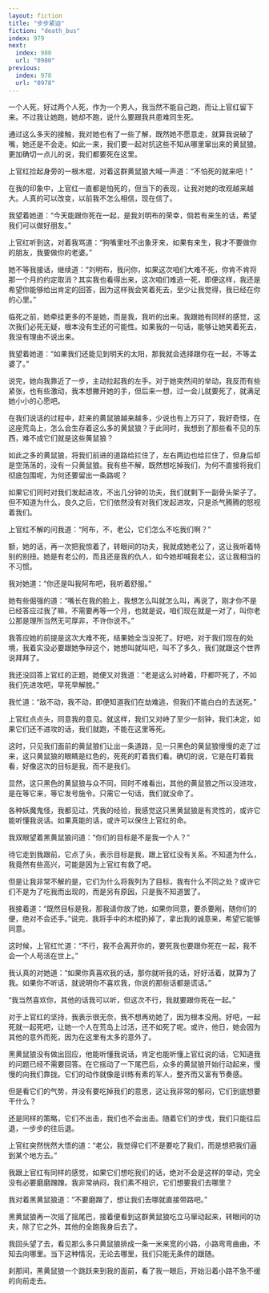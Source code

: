 ```yaml
---
layout: fiction
title: "步步紧迫"
fiction: "death_bus"
index: 979
next:
  index: 980
  url: "0980"
previous:
  index: 978
  url: "0978"
---
```

一个人死，好过两个人死，作为一个男人，我当然不能自己跑，而让上官红留下来。不过我让她跑，她却不跑，说什么要跟我共患难同生死。

通过这么多天的接触，我对她也有了一些了解，既然她不愿意走，就算我说破了嘴，她还是不会走。如此一来，我们要一起对抗这些不知从哪里窜出来的黄鼠狼。更加确切一点儿的说，我们都要死在这里。

上官红捡起身旁的一根木棍，对着这群黄鼠狼大喊一声道：“不怕死的就来吧！”

在我的印象中，上官红一直都是怕死的，但当下的表现，让我对她的改观越来越大。人真的可以改变，以前我不怎么相信，现在信了。

我望着她道：“今天能跟你死在一起，是我刘明布的荣幸，倘若有来生的话，希望我们可以做好朋友。”

上官红听到这，对着我骂道：“狗嘴里吐不出象牙来，如果有来生，我才不要做你的朋友，我要做你的老婆。”

她不等我接话，继续道：“刘明布，我问你，如果这次咱们大难不死，你肯不肯将那一个月的约定取消？其实我也看得出来，这次咱们难逃一死，即便这样，我还是希望你能够给出肯定的回答，因为这样我会笑着死去，至少让我觉得，我已经在你的心里。”

临死之前，她牵挂更多的不是她，而是我，我听的出来。我跟她有同样的感觉，这次我们必死无疑，根本没有生还的可能性。如果我的一句话，能够让她笑着死去，我没有理由不说出来。

我望着她道：“如果我们还能见到明天的太阳，那我就会选择跟你在一起，不等孟婆了。”

说完，她向我靠近了一步，主动拉起我的左手。对于她突然间的举动，我反而有些紧张，也有些激动，我本想撇开她的手，但后来一想，过一会儿就要死了，就满足她小小的心愿吧。

在我们说话的过程中，赶来的黄鼠狼越来越多，少说也有上万只了，我好奇怪，在这座荒岛上，怎么会生存着这么多的黄鼠狼？于此同时，我想到了那些看不见的东西，难不成它们就是这些黄鼠狼？

如此之多的黄鼠狼，将我们前进的道路给拦住了，左右两边也给拦住了，但身后却是空荡荡的，没有一只黄鼠狼。我有些不解，既然想吃掉我们，为何不直接将我们彻底包围呢，为何还要留出一条路呢？

如果它们同时对我们发起进攻，不出几分钟的功夫，我们就剩下一副骨头架子了。但不知道为什么，良久之后，它们依然没有对我们发起进攻，只是杀气腾腾的怒视着我们。

上官红不解的问我道：“阿布，不，老公，它们怎么不吃我们啊？”

额，她的话，再一次把我惊着了，转眼间的功夫，我就成她老公了，这让我听着特别的别扭。她是有老公的，而且还是我的仇人，如今她却喊我老公，这让我相当的不习惯。

我对她道：“你还是叫我阿布吧，我听着舒服。”

她有些倔强的道：“嘴长在我的脸上，我想怎么叫就怎么叫，再说了，刚才你不是已经答应过我了嘛，不需要再等一个月，也就是说，咱们现在就是一对了，叫你老公那是理所当然无可厚非，不许你说不。”

我答应她的前提是这次大难不死，结果她全当没死了。好吧，对于我们现在的处境，我着实没必要跟她争辩这个，她想叫就叫吧，叫不了多久，我们就跟这个世界说拜拜了。

我还没回答上官红的正题，她便又对我道：“老是这么对峙着，吓都吓死了，不如我们先进攻吧，早死早解脱。”

我忙道：“敌不动，我不动，即便知道我们在劫难逃，但我们不能白白的去送死。”

上官红点点头，同意我的意见。就这样，我们又对峙了至少一刻钟，我们决定，如果它们还不进攻的话，我们就跑，不能在这里等死。

这时，只见我们面前的黄鼠狼们让出一条道路，见一只黑色的黄鼠狼慢慢的走了过来，这只黄鼠狼的眼睛是红色的，死死的盯着我们看。确切的说，它是在盯着我看，好像这次的目标是我，而不是我们。

显然，这只黑色的黄鼠狼与众不同，同时不难看出，其他的黄鼠狼之所以没进攻，是在等它来，等它发号施令。只需它一句话，我们就没命了。

各种妖魔鬼怪，我都见过，凭我的经验，我感觉这只黑黄鼠狼是有灵性的，或许它能听懂我说话。如果真能的话，或许可以保住上官红的命。

我双眼望着黑黄鼠狼问道：“你们的目标是不是我一个人？”

待它走到我跟前，它点了头，表示目标是我，跟上官红没有关系。不知道为什么，我竟然有些高兴，可能是因为上官红有救了吧。

但是让我非常不解的是，它们为什么将我列为了目标，我有什么不同之处？或许它们不是为了吃我而出现的，而是另有原因，只是我不知道罢了。

我接着道：“既然目标是我，那我请你放了她，如果你同意，要杀要剐，随你们的便，绝对不会还手。”说完，我将手中的木棍扔掉了，拿出我的诚意来，希望它能够同意。

这时候，上官红忙道：“不行，我不会离开你的，要死我也要跟你死在一起，我不会一个人苟活在世上。”

我认真的对她道：“如果你真喜欢我的话，那你就听我的话，好好活着，就算为了我。如果你不听话，就说明你不喜欢我，你说的那些话都是谎话。”

“我当然喜欢你，其他的话我可以听，但这次不行，我就要跟你死在一起。”

对于上官红的坚持，我表示很无奈，我不想再劝她了，因为根本没用。好吧，一起死就一起死吧，让她一个人在荒岛上过活，还不如死了呢。或许，他日，她会因为其他的意外而死，因为在这里有太多的意外了。

黑黄鼠狼没有做出回应，他能听懂我说话，肯定也能听懂上官红说的话，它知道我的问题已经不需要回答。在它摇动了一下尾巴后，众多的黄鼠狼开始行动起来，慢慢的向我们靠拢。它们的动作就像是训练有素的军人，整齐而又富有节奏感。

但是看它们的气势，并没有要吃掉我们的意思，这让我非常的郁闷，它们到底想要干什么？

还是同样的策略，它们不出击，我们也不会出击。随着它们的步伐，我们只能往后退，一步步的往后退。

上官红突然恍然大悟的道：“老公，我觉得它们不是要吃了我们，而是想把我们逼到某个地方去。”

我跟上官红有同样的感觉，如果它们想吃我们的话，绝对不会是这样的举动，完全没有必要磨磨蹭蹭。我非常纳闷，我们素不相识，它们想要我们去哪里？

我对着黑黄鼠狼道：“不要磨蹭了，想让我们去哪就直接带路吧。”

黑黄鼠狼再一次摇了摇尾巴，接着便看到这群黄鼠狼吃立马窜动起来，转眼间的功夫，除了它之外，其他的全跑我身后去了。

我回头望了去，看见那么多只黄鼠狼排成一条一米来宽的小路，小路弯弯曲曲，不知去向哪里。当下这种情况，无论去哪里，我们只能无条件的跟随。

刹那间，黑黄鼠狼一个跳跃来到我的面前，看了我一眼后，开始沿着小路不急不缓的向前走去。
